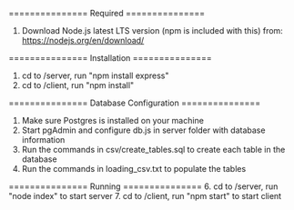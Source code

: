===============  Required  ===============
1. Download Node.js latest LTS version (npm is included with this) from: https://nodejs.org/en/download/

=============== Installation ===============
1. cd to /server, run "npm install express"
2. cd to /client, run "npm install"

=============== Database Configuration ===============
1. Make sure Postgres is installed on your machine
2. Start pgAdmin and configure db.js in server folder with database information
3. Run the commands in csv/create_tables.sql to create each table in the database
4. Run the commands in loading_csv.txt to populate the tables

===============  Running  ===============
6. cd to /server, run "node index" to start server
7. cd to /client, run "npm start" to start client
